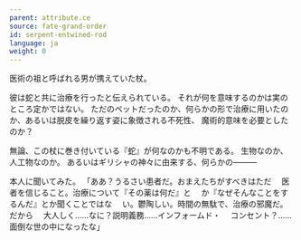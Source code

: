```yaml
---
parent: attribute.ce
source: fate-grand-order
id: serpent-entwined-rod
language: ja
weight: 0
---
```


医術の祖と呼ばれる男が携えていた杖。

彼は蛇と共に治療を行ったと伝えられている。
それが何を意味するのかは実のところ定かではない。
ただのペットだったのか、何らかの形で治療に用いたのか、あるいは脱皮を繰り返す姿に象徴される不死性、
魔術的意味を必要としたのか？

無論、この杖に巻き付いている『蛇』が何なのかも不明である。
生物なのか、人工物なのか。
あるいはギリシャの神々に由来する、何らかの―――

本人に聞いてみた。
「ああ？うるさい患者だ。おまえたちがすべきはただ
　医者を信じること。治療について『その薬は何だ』と
　か『なぜそんなことをするんだ』とか聞くことではな
　い。鬱陶しい。時間の無駄で、治療の邪魔だ。だから
　大人しく……なに？説明義務……インフォームド・
　コンセント？……面倒な世の中になったな」
